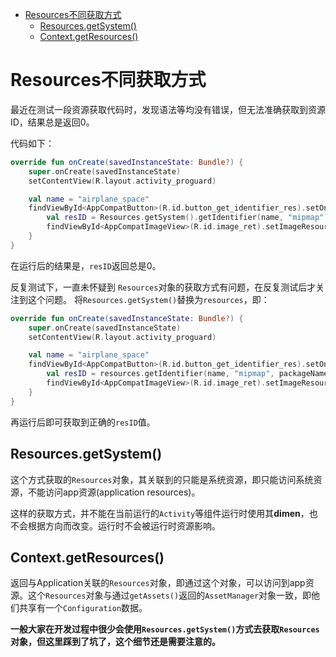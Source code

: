 - [Resources不同获取方式](#Resources不同获取方式)
    * [Resources.getSystem()](#Resources\.getSystem())
    * [Context.getResources()](#Context\.getResources())


# Resources不同获取方式

最近在测试一段资源获取代码时，发现语法等均没有错误，但无法准确获取到资源ID，结果总是返回0。

代码如下：

```kotlin
override fun onCreate(savedInstanceState: Bundle?) {
    super.onCreate(savedInstanceState)
    setContentView(R.layout.activity_proguard)

    val name = "airplane_space"
    findViewById<AppCompatButton>(R.id.button_get_identifier_res).setOnClickListener {
        val resID = Resources.getSystem().getIdentifier(name, "mipmap", packageName)
        findViewById<AppCompatImageView>(R.id.image_ret).setImageResource(resID)
    }
}
```

在运行后的结果是，<code>resID</code>返回总是0。

反复测试下，一直未怀疑到 <code>Resources</code>对象的获取方式有问题，在反复测试后才关注到这个问题。
将<code>Resources.getSystem()</code>替换为<code>resources</code>，即：

```kotlin
override fun onCreate(savedInstanceState: Bundle?) {
    super.onCreate(savedInstanceState)
    setContentView(R.layout.activity_proguard)

    val name = "airplane_space"
    findViewById<AppCompatButton>(R.id.button_get_identifier_res).setOnClickListener {
        val resID = resources.getIdentifier(name, "mipmap", packageName)
        findViewById<AppCompatImageView>(R.id.image_ret).setImageResource(resID)
    }
}
```

再运行后即可获取到正确的<code>resID</code>值。


## Resources.getSystem()

这个方式获取的<code>Resources</code>对象，其关联到的只能是系统资源，即只能访问系统资源，不能访问app资源(application resources)。

这样的获取方式，并不能在当前运行的<code>Activity</code>等组件运行时使用其**dimen**，也不会根据方向而改变。运行时不会被运行时资源影响。


## Context.getResources()

返回与Application关联的<code>Resources</code>对象，即通过这个对象，可以访问到app资源。这个<code>Resources</code>对象与通过<code>getAssets()</code>返回的<code>AssetManager</code>对象一致，即他们共享有一个<code>Configuration</code>数据。

**一般大家在开发过程中很少会使用<code>Resources.getSystem()</code>方式去获取<code>Resources</code>对象，但这里踩到了坑了，这个细节还是需要注意的。**
<!--stackedit_data:
eyJoaXN0b3J5IjpbNzMxODQ1NzY2LC0xNTM4MzQ1MzIyLDE0ND
MwNTM0NDYsLTMxMjU5NjgyMSw5Njg2MTc5NzRdfQ==
-->